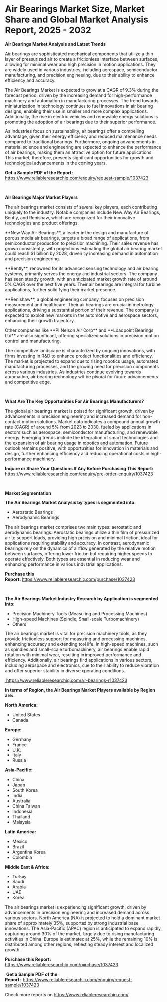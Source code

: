 <p><h1>Air Bearings Market Size, Market Share and Global Market Analysis Report, 2025 - 2032</h1></p><p><strong>Air Bearings Market Analysis and Latest Trends</strong></p>
<p><p>Air bearings are sophisticated mechanical components that utilize a thin layer of pressurized air to create a frictionless interface between surfaces, allowing for minimal wear and high precision in motion applications. They are widely used in various industries, including aerospace, semiconductor manufacturing, and precision engineering, due to their ability to enhance efficiency and accuracy.</p><p>The Air Bearings Market is expected to grow at a CAGR of 9.3% during the forecast period, driven by the increasing demand for high-performance machinery and automation in manufacturing processes. The trend towards miniaturization in technology continues to fuel innovations in air bearing designs, enabling their use in smaller and more complex applications. Additionally, the rise in electric vehicles and renewable energy solutions is promoting the adoption of air bearings due to their superior performance.</p><p>As industries focus on sustainability, air bearings offer a compelling advantage, given their energy efficiency and reduced maintenance needs compared to traditional bearings. Furthermore, ongoing advancements in material science and engineering are expected to enhance the performance of air bearings, making them an attractive option for future applications. This market, therefore, presents significant opportunities for growth and technological advancements in the coming years.</p></p>
<p><strong>Get a Sample PDF of the Report:&nbsp;</strong> <a href="https://www.reliableresearchiq.com/enquiry/request-sample/1037423?utm_campaign=2463&utm_medium=2&utm_source=Github&utm_content=ia&utm_term=09042025&utm_id=air-bearings">https://www.reliableresearchiq.com/enquiry/request-sample/1037423</a></p>
<p>&nbsp;</p>
<p><strong>Air Bearings Major Market Players</strong></p>
<p><p>The air bearings market consists of several key players, each contributing uniquely to the industry. Notable companies include New Way Air Bearings, Bently, and Renishaw, which are recognized for their innovative technologies and product offerings.</p><p>**New Way Air Bearings**, a leader in the design and manufacture of porous media air bearings, targets a broad range of applications, from semiconductor production to precision machining. Their sales revenue has grown consistently, with projections estimating the global air bearing market could reach $1 billion by 2028, driven by increasing demand in automation and precision engineering.</p><p>**Bently**, renowned for its advanced sensing technology and air bearing systems, primarily serves the energy and industrial sectors. The company has seen steady growth, with an anticipated market growth rate of around 5% CAGR over the next five years. Their air bearings are integral for turbine applications, further solidifying their market presence.</p><p>**Renishaw**, a global engineering company, focuses on precision measurement and healthcare. Their air bearings are crucial in metrology applications, driving a substantial portion of their revenue. The company is expected to exploit new markets in the automotive and aerospace sectors, enhancing their growth trajectory.</p><p>Other companies like **PI Nelson Air Corp** and **Loadpoint Bearings Ltd** are also significant, offering specialized solutions in precision motion control and manufacturing. </p><p>The competitive landscape is characterized by ongoing innovations, with firms investing in R&D to enhance product functionalities and efficiency. The market is projected to expand due to rising robotics usage, automated manufacturing processes, and the growing need for precision components across various industries. As industries continue evolving towards automation, air bearing technology will be pivotal for future advancements and competitive edge.</p></p>
<p>&nbsp;</p>
<p><strong>What Are The Key Opportunities For Air Bearings Manufacturers?</strong></p>
<p><p>The global air bearings market is poised for significant growth, driven by advancements in precision engineering and increased demand for non-contact motion solutions. Market data indicates a compound annual growth rate (CAGR) of around 5% from 2023 to 2030, fueled by applications in sectors such as aerospace, semiconductor manufacturing, and renewable energy. Emerging trends include the integration of smart technologies and the expansion of air bearing usage in robotics and automation. Future outlook remains positive, with opportunities for innovation in materials and design, further enhancing efficiency and reducing operational costs in high-performance machinery.</p></p>
<p><strong>Inquire or Share Your Questions If Any Before Purchasing This Report:</strong> <a href="https://www.reliableresearchiq.com/enquiry/pre-order-enquiry/1037423?utm_campaign=2463&utm_medium=2&utm_source=Github&utm_content=ia&utm_term=09042025&utm_id=air-bearings">https://www.reliableresearchiq.com/enquiry/pre-order-enquiry/1037423</a></p>
<p>&nbsp;</p>
<p><strong>Market Segmentation</strong></p>
<p><strong>The Air Bearings Market Analysis by types is segmented into:</strong></p>
<p><ul><li>Aerostatic Bearings</li><li>Aerodynamic Bearings</li></ul></p>
<p><p>The air bearings market comprises two main types: aerostatic and aerodynamic bearings. Aerostatic bearings utilize a thin film of pressurized air to support loads, providing high precision and minimal friction, ideal for applications requiring stability and accuracy. In contrast, aerodynamic bearings rely on the dynamics of airflow generated by the relative motion between surfaces, offering lower friction but requiring higher speeds to operate effectively. Both types are essential in reducing wear and enhancing performance in various industrial applications.</p></p>
<p><strong>Purchase this Report:&nbsp;</strong><a href="https://www.reliableresearchiq.com/purchase/1037423?utm_campaign=2463&utm_medium=2&utm_source=Github&utm_content=ia&utm_term=09042025&utm_id=air-bearings">https://www.reliableresearchiq.com/purchase/1037423</a></p>
<p>&nbsp;</p>
<p><strong>The Air Bearings Market Industry Research by Application is segmented into:</strong></p>
<p><ul><li>Precision Machinery Tools (Measuring and Processing Machines)</li><li>High-speed Machines (Spindle, Small-scale Turbomachinery)</li><li>Others</li></ul></p>
<p><p>The air bearings market is vital for precision machinery tools, as they provide frictionless support for measuring and processing machines, enhancing accuracy and extending tool life. In high-speed machines, such as spindles and small-scale turbomachinery, air bearings enable rapid rotation with minimal wear, resulting in improved performance and efficiency. Additionally, air bearings find applications in various sectors, including aerospace and electronics, due to their ability to reduce vibration and offer superior stability in diverse operating conditions.</p></p>
<p><a href="https://www.reliableresearchiq.com/air-bearings-r1037423?utm_campaign=2463&utm_medium=2&utm_source=Github&utm_content=ia&utm_term=09042025&utm_id=air-bearings">&nbsp;https://www.reliableresearchiq.com/air-bearings-r1037423</a></p>
<p><strong>In terms of Region, the Air Bearings Market Players available by Region are:</strong></p>
<p>
    <p> <strong> North America: </strong>
        <ul>
            <li>United States</li>
            <li>Canada</li>
        </ul>
        </p> 
    <p> <strong> Europe: </strong>
        <ul>
            <li>Germany</li>
            <li>France</li>
            <li>U.K.</li>
            <li>Italy</li>
            <li>Russia</li>
        </ul>
        </p> 
    <p> <strong> Asia-Pacific: </strong>
        <ul>
            <li>China</li>
            <li>Japan</li>
            <li>South Korea</li>
            <li>India</li>
            <li>Australia</li>
            <li>China Taiwan</li>
            <li>Indonesia</li>
            <li>Thailand</li>
            <li>Malaysia</li>
        </ul>
        </p> 
    <p> <strong> Latin America: </strong>
        <ul>
            <li>Mexico</li>
            <li>Brazil</li>
            <li>Argentina Korea</li>
            <li>Colombia</li>
        </ul>
        </p> 
    <p> <strong> Middle East & Africa: </strong>
        <ul>
            <li>Turkey</li>
            <li>Saudi</li>
            <li>Arabia</li>
            <li>UAE</li>
            <li>Korea</li>
        </ul>
    </p>
    </p>
<p><p>The air bearings market is experiencing significant growth, driven by advancements in precision engineering and increased demand across various sectors. North America (NA) is projected to hold a dominant market share of approximately 35%, supported by strong industrial base innovations. The Asia-Pacific (APAC) region is anticipated to expand rapidly, capturing around 30% of the market, largely due to rising manufacturing activities in China. Europe is estimated at 25%, while the remaining 10% is distributed among other regions, reflecting steady interest and localized growth.</p></p>
<p><strong>Purchase this Report: </strong><a href="https://www.reliableresearchiq.com/purchase/1037423?utm_campaign=2463&utm_medium=2&utm_source=Github&utm_content=ia&utm_term=09042025&utm_id=air-bearings">https://www.reliableresearchiq.com/purchase/1037423</a></p>
<p>&nbsp;<strong>Get a Sample PDF of the Report:&nbsp;&nbsp;</strong><a href="https://www.reliableresearchiq.com/enquiry/request-sample/1037423?utm_campaign=2463&utm_medium=2&utm_source=Github&utm_content=ia&utm_term=09042025&utm_id=air-bearings">https://www.reliableresearchiq.com/enquiry/request-sample/1037423</a></p>
<p><strong></strong></p>
<p>Check more reports on <a href="https://www.reliableresearchiq.com/?utm_campaign=2463&utm_medium=2&utm_source=Github&utm_content=ia&utm_term=09042025&utm_id=air-bearings">https://www.reliableresearchiq.com/</a></p>